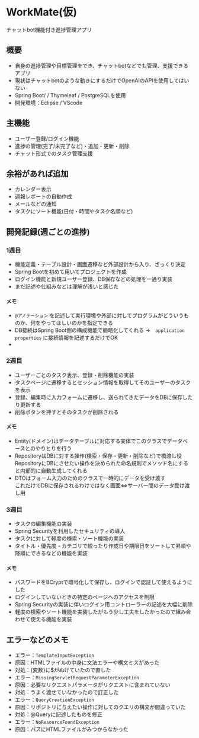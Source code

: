 # WorkMate(仮)
チャットbot機能付き進捗管理アプリ  

## 概要
- 自身の進捗管理や目標管理をでき、チャットbotなどでも管理、支援できるアプリ
- 現状はチャットbotのような動きにするだけでOpenAIのAPIを使用してはいない  
- Spring Boot/  / Thymeleaf / PostgreSQLを使用
- 開発環境：Eclipse / VScode

## 主機能
- ユーザー登録/ログイン機能  
- 進捗の管理(完了/未完了など)・追加・更新・削除  
- チャット形式でのタスク管理支援

## 余裕があれば追加  
- カレンダー表示  
- 週報レポートの自動作成  
- メールなどの通知  
- タスクにソート機能(日付・時間やタスク名順など)

## 開発記録(週ごとの進捗)  

### 1週目  
- 機能定義・テーブル設計・画面遷移など外部設計から入り、ざっくり決定
- Spring Bootを初めて用いてプロジェクトを作成
- ログイン機能と新規ユーザー登録、DB保存などの処理を一通り実装
- まだ記述や仕組みなどは理解が浅いと感じた

#### メモ
- `@アノテーション` を記述して実行環境や外部に対してプログラムがどういうものか、何をやってほしいのかを指定できる  
- DB接続はSpring Boot側の構成機能で簡略化してくれる
  →　`application properties` に接続情報を記述するだけでOK
- 

### 2週目
- ユーザーごとのタスク表示、登録・削除機能の実装
- タスクページに遷移するとセッション情報を取得してそのユーザーのタスクを表示  
- 登録、編集時に入力フォームに遷移し、送られてきたデータをDBに保存したり更新する
- 削除ボタンを押すとそのタスクが削除される

#### メモ
- Entity(ドメイン)はデータテーブルに対応する実体でこのクラスでデータベースとのやりとりを行う
- RepositoryはDBに対する操作(検索・保存・更新・削除など)で橋渡し役  
  RepositoryにDBにさせたい操作を決められた命名規則でメソッド名にすると内部的に自動生成してくれる  
- DTOはフォーム入力のためのクラスで一時的にデータを受け渡す  
  これだけでDBに保存されるわけではなく画面⇔サーバー間のデータ受け渡し用

### 3週目
- タスクの編集機能の実装
- Spring Securityを利用したセキュリティの導入
- タスクに対して軽度の検索・ソート機能の実装
- タイトル・優先度・カテゴリで絞ったり作成日や期限日をソートして昇順や降順にできるなどの機能を実装

#### メモ
- パスワードをBCryptで暗号化して保存し、ログインで認証して使えるようにした
- ログインしていないときの特定のページへのアクセスを制限
- Spring Securityの実装に伴いログイン用コントローラーの記述を大幅に削除
- 軽度の検索やソート機能を実装したがもう少し工夫をしたかったので組み合わせて使える機能を実装

## エラーなどのメモ  
- エラー：`TemplateInputException`  
- 原因：HTMLファイルの中身に文法エラーや構文ミスがあった  
- 対処：{変数}に$がぬけていたので直した
- エラー：`MissingServletRequestParameterException`
- 原因：必要なリクエストパラメータがリクエストに含まれていない
- 対処：うまく渡せていなかったので訂正した
- エラー：`QueryCreationException`
- 原因：リポジトリに与えたい操作に対してのクエリの構文が間違っていた
- 対処：@Queryに記述したものを修正
- エラー：`NoResourceFoundException`
- 原因：パスにHTMLファイルがみつからなかった

